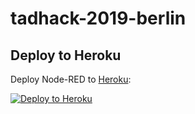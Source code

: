 # tadhack-2019-berlin

## Deploy to Heroku

Deploy Node-RED to [Heroku](https://www.heroku.com):

[![Deploy to Heroku](https://www.herokucdn.com/deploy/button.svg)](https://heroku.com/deploy)

